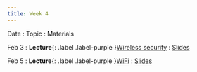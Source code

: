 ```yaml
---
title: Week 4
---
```


Date
: Topic
  : Materials

Feb 3
: **Lecture**{: .label .label-purple }[Wireless security](#)
  : [Slides](https://docs.google.com/presentation/d/1s6yCx8fOCENIABZvhitAH8GjLjirDYpgN_sT6pfigVo/edit?usp=sharing)

Feb 5
: **Lecture**{: .label .label-purple }[WiFi](#)
  : [Slides](https://docs.google.com/presentation/d/1UdWJOICm0bQWj5-Eit-t7cK6R1P5JiWlOgVyzcznC6c/edit?usp=sharing)
